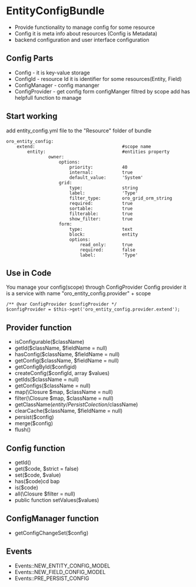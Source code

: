 EntityConfigBundle
==================
- Provide functionality to manage config for some resource
- Config it is meta info about resources (Config is Metadata)
- backend configuration and user interface configuration

Config Parts
------------
- Config - it is key-value storage
- ConfigId - resource Id it is identifier for some resources(Entity, Field)
- ConfigManager - config mananger
- ConfigProvider - get config form configManger filtred by scope add has helpfull function to manage

Start working
-------------
add entity_config.yml file  to the "Resource" folder of bundle
```
oro_entity_config:
    extend:                                 #scope name
        entity:                             #entities property
                owner:
                    options:
                        priority:           40
                        internal:           true
                        default_value:      'System'
                    grid:
                        type:               string
                        label:              'Type'
                        filter_type:        oro_grid_orm_string
                        required:           true
                        sortable:           true
                        filterable:         true
                        show_filter:        true
                    form:
                        type:               text
                        block:              entity
                        options:
                            read_only:      true
                            required:       false
                            label:          'Type'
```    

Use in Code
-----------
You manage your config(scope) through ConfigProvider 
Config provider it is a service with name "oro_entity_config.provider" + scope

```
/** @var ConfigProvider $configProvider */
$configProvider = $this->get('oro_entity_config.provider.extend');
```

Provider function
-----------------
- isConfigurable($className)
- getId($className, $fieldName = null)
- hasConfig($className, $fieldName = null)
- getConfig($className, $fieldName = null)
- getConfigById($configid)
- createConfig($configId, array $values)
- getIds($className = null)
- getConfigs($className = null)
- map(\Closure $map, $className = null)
- filter(\Closure $map, $className = null)
- getClassName($entity/PersistColection/$className)
- clearCache($className, $fieldName = null)
- persist($config)
- merge($config)
- flush()

Config function
-----------------
- getId()
- get($code, $strict = false)
- set($code, $value)
- has($code)cd bap
- is($code)
- all(\Closure $filter = null)
- public function setValues($values)

ConfigManager function
----------------------
- getConfigChangeSet($config)

Events
------
- Events::NEW_ENTITY_CONFIG_MODEL
- Events::NEW_FIELD_CONFIG_MODEL
- Events::PRE_PERSIST_CONFIG

